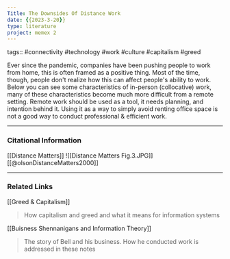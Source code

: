 ```yaml
---
Title: The Downsides Of Distance Work
date: {{2023-3-20}}
type: literature
project: memex 2
---
```

tags:: #connectivity #technology #work #culture #capitalism #greed 

Ever since the pandemic, companies have been pushing people to work from home, this is often framed as a positive thing. Most of the time, though, people don't realize how this can affect people's ability to work. Below you can see some characteristics of in-person (collocative) work, many of these characteristics become much more difficult from a remote setting. Remote work should be used as a tool, it needs planning, and intention behind it. Using it as a way to simply avoid renting office space is not a good way to conduct professional & efficient work.

---
### Citational Information

[[Distance Matters]]
![[Distance Matters Fig.3.JPG]]
[[@olsonDistanceMatters2000]]

---

### Related Links

[[Greed & Capitalism]]
> How capitalism and greed and what it means for information systems

[[Buisness Shennanigans and Information Theory]]
> The story of Bell and his business. How he conducted work is addressed in these notes
